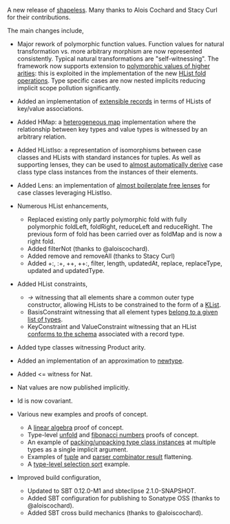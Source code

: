 A new release of [shapeless](https://github.com/milessabin/shapeless). Many
thanks to Alois Cochard and Stacy Curl for their contributions.

The main changes include,

* Major rework of polymorphic function values. Function values for natural
  transformation vs. more arbitrary morphism are now represented
  consistently. Typical natural transformations are "self-witnessing". The
  framework now supports extension to [polymorphic values of higher arities](https://github.com/milessabin/shapeless/blob/master/src/main/scala/shapeless/poly.scala#L233):
  this is exploited in the implementation of the new [HList fold operations](https://github.com/milessabin/shapeless/blob/master/examples/src/main/scala/shapeless/examples/fold.scala#L24). Type
  specific cases are now nested implicits reducing implicit scope pollution
  significantly.
  
* Added an implementation of [extensible records](https://github.com/milessabin/shapeless/blob/master/examples/src/main/scala/shapeless/examples/records.scala#L24) in terms of HLists of
  key/value associations. 

* Added HMap: a [heterogeneous map](https://github.com/milessabin/shapeless/blob/master/src/test/scala/shapeless/hmap.scala#L22) implementation where the relationship
  between key types and value types is witnessed by an arbitrary relation.

* Added HListIso: a representation of isomorphisms between case classes and
  HLists with standard instances for tuples. As well as supporting lenses,
  they can be used to [almost automatically derive](https://github.com/milessabin/shapeless/blob/master/examples/src/main/scala/shapeless/examples/monoids.scala#L19) case class type class
  instances from the instances of their elements.

* Added Lens: an implementation of [almost boilerplate free lenses](https://github.com/milessabin/shapeless/blob/master/examples/src/main/scala/shapeless/examples/lenses.scala#L31) for case
  classes leveraging HListIso.

* Numerous HList enhancements,
    * Replaced existing only partly polymorphic fold with fully polymorphic
      foldLeft, foldRight, reduceLeft and reduceRight. The previous form of
      fold has been carried over as foldMap and is now a right fold.  
    * Added filterNot (thanks to @aloiscochard).
    * Added remove and removeAll (thanks to Stacy Curl)
    * Added +:, :+, ++, ++:, filter, length, updatedAt, replace,
      replaceType, updated and updatedType.

* Added HList constraints, 
    * *->* witnessing that all elements share a common outer type
      constructor, allowing HLists to be constrained to the form of a [KList](https://github.com/milessabin/shapeless/blob/master/examples/src/main/scala/shapeless/examples/klist.scala#L25).
    * BasisConstraint witnessing that all element types [belong to a given
      list of types](https://github.com/milessabin/shapeless/blob/master/src/test/scala/shapeless/hlistconstraints.scala#L52).
    * KeyConstraint and ValueConstraint witnessing that an HList [conforms to
      the schema](https://github.com/milessabin/shapeless/blob/master/src/test/scala/shapeless/hlistconstraints.scala#L67) associated with a record type.  

* Added type classes witnessing Product arity.

* Added an implementation of an approximation to [newtype](https://github.com/milessabin/shapeless/blob/master/examples/src/main/scala/shapeless/examples/newtype.scala#L19).

* Added <= witness for Nat.

* Nat values are now published implicitly.

* Id is now covariant.

* Various new examples and proofs of concept.
    * A [linear algebra](https://github.com/milessabin/shapeless/blob/master/examples/src/main/scala/shapeless/examples/linearalgebra.scala#L24) proof of concept.
    * Type-level [unfold](https://github.com/milessabin/shapeless/blob/master/examples/src/main/scala/shapeless/examples/unfold.scala#L66) and [fibonacci numbers](https://github.com/milessabin/shapeless/blob/master/examples/src/main/scala/shapeless/examples/fibonacci.scala#L114) proofs of concept.
    * An example of [packing/unpacking type class instances](https://github.com/milessabin/shapeless/blob/master/examples/src/main/scala/shapeless/examples/pack.scala#L70) at multiple types
      as a single implicit argument.
    * Examples of [tuple](https://github.com/milessabin/shapeless/blob/master/examples/src/main/scala/shapeless/examples/flatten.scala#L70) and [parser combinator result](https://github.com/milessabin/shapeless/blob/master/examples/src/main/scala/shapeless/examples/parsing.scala#L22) flattening.
    * A [type-level selection sort](https://github.com/milessabin/shapeless/blob/master/examples/src/main/scala/shapeless/examples/sorting.scala#L114) example.

* Improved build configuration,
    * Updated to SBT 0.12.0-M1 and sbteclipse 2.1.0-SNAPSHOT.
    * Added SBT configuration for publishing to Sonatype OSS (thanks to
      @aloiscochard).
    * Added SBT cross build mechanics (thanks to @aloiscochard).
